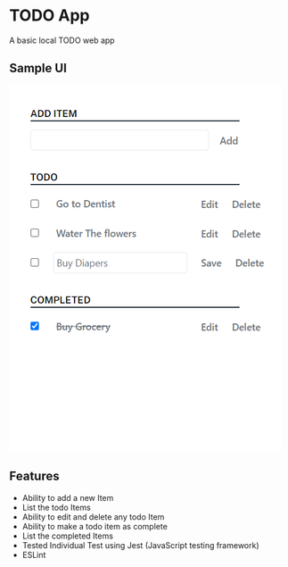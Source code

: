 # TODO App

A basic local TODO web app

## Sample UI

![TODO Sample UI](sample.png)

## Features

- Ability to add a new Item
- List the todo Items
- Ability to edit and delete any todo Item
- Ability to make a todo item as complete
- List the completed Items
- Tested Individual Test using Jest (JavaScript testing framework)
- ESLint 


